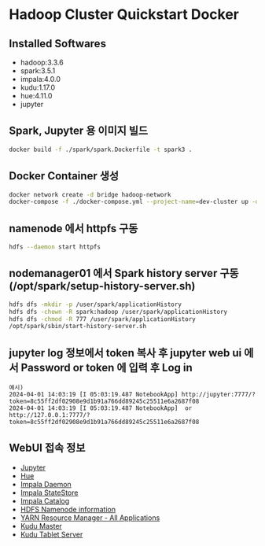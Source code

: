 # Hadoop Cluster Quickstart Docker

## Installed Softwares
- hadoop:3.3.6
- spark:3.5.1
- impala:4.0.0
- kudu:1.17.0
- hue:4.11.0
- jupyter

## Spark, Jupyter 용 이미지 빌드
```bash
docker build -f ./spark/spark.Dockerfile -t spark3 .
```

## Docker Container 생성
```bash
docker network create -d bridge hadoop-network
docker-compose -f ./docker-compose.yml --project-name=dev-cluster up -d
```

## namenode 에서 httpfs 구동
```bash
hdfs --daemon start httpfs
```

## nodemanager01 에서 Spark history server 구동 (/opt/spark/setup-history-server.sh)
```bash
hdfs dfs -mkdir -p /user/spark/applicationHistory
hdfs dfs -chown -R spark:hadoop /user/spark/applicationHistory
hdfs dfs -chmod -R 777 /user/spark/applicationHistory
/opt/spark/sbin/start-history-server.sh
```

## jupyter log 정보에서 token 복사 후 jupyter web ui 에서 Password or token 에 입력 후 Log in
```
예시)
2024-04-01 14:03:19 [I 05:03:19.487 NotebookApp] http://jupyter:7777/?token=8c55ff2df02908e9d1b91a766dd89245c25511e6a2687f08
2024-04-01 14:03:19 [I 05:03:19.487 NotebookApp]  or http://127.0.0.1:7777/?token=8c55ff2df02908e9d1b91a766dd89245c25511e6a2687f08
```

## WebUI 접속 정보
- [Jupyter](http://localhost:7777/)
- [Hue](http://localhost:8888/)
- [Impala Daemon](http://localhost:25000/)
- [Impala StateStore](http://localhost:25010/)
- [Impala Catalog](http://localhost:25020/)
- [HDFS Namenode information](http://localhost:9870/dfshealth.html#tab-overview)
- [YARN Resource Manager - All Applications](http://localhost:8088/cluster)
- [Kudu Master](http://localhost:8051)
- [Kudu Tablet Server](http://localhost:8050/)
